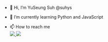- 👋 Hi, I’m YuSeung Suh @suhys
<!-- - 👀 I’m interested in ... -->
- 🌱 I’m currently learning Python and JavaScript
<!-- - 💞️ I’m looking to collaborate on ... -->
- 📫 How to reach me  
  <a href= "https://www.linkedin.com/in/yuseung-suh/">
    <img src="https://img.icons8.com/office/16/000000/linkedin.png"/>
  </a>
   <a href= "mailto:yuseung.suh@gmail.com">
    <img src="https://img.icons8.com/ios/50/000000/apple-mail.png"/>
  </a>

<!---
suhys/suhys is a ✨ special ✨ repository because its `README.md` (this file) appears on your GitHub profile.
You can click the Preview link to take a look at your changes.
--->
